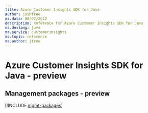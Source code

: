 ```yaml
---
title: Azure Customer Insights SDK for Java
author: joshfree
ms.data: 08/02/2022
description: Reference for Azure Customer Insights SDK for Java
ms.devlang: java
ms.service: customerinsights
ms.topic: reference
ms.author: jfree
---
```

# Azure Customer Insights SDK for Java - preview

## Management packages - preview
[!INCLUDE [mgmt-packages](customer-insights-mgmt-index.md)]